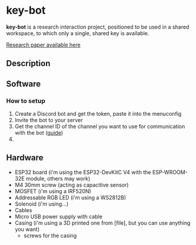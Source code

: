 # key-bot

**key-bot** is a research interaction project, positioned to be used in a shared workspace, to which only a single, shared key is available.

[Research paper available here](link)

## Description

## Software

### How to setup
1. Create a Discord bot and get the token, paste it into the menuconfig
2. Invite the bot to your server
3. Get the channel ID of the channel you want to use for communication with the bot ([guide](https://support.discord.com/hc/en-us/articles/206346498-Where-can-I-find-my-User-Server-Message-ID-))
4. 

## Hardware

- ESP32 board (i'm using the ESP32-DevKitC V4 with the ESP-WROOM-32E module, others may work)
- M4 30mm screw (acting as capacitive sensor)
- MOSFET (i'm using a IRF520N)
- Addressable RGB LED (i'm using a WS2812B)
- Solenoid (i'm using...)
- Cables
- Micro USB power supply with cable
- Casing (i'm using a 3D printed one from [file], but you can use anything you want)
  - screws for the casing
